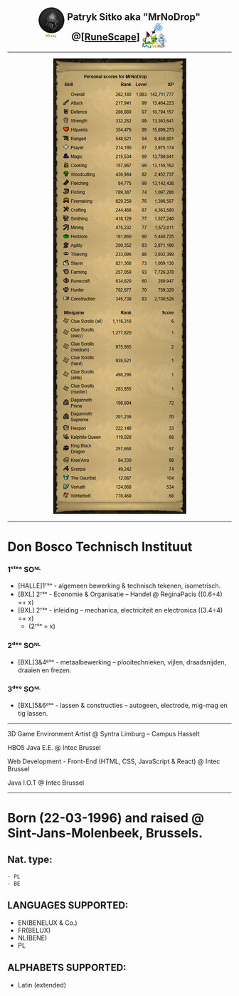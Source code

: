 ﻿## <p align="center"><img src="res\image\helmet.png" style="width:6vmin; margin-right:0.7vmin;margin-bottom:-4vmin;"/>Patryk Sitko aka "MrNoDrop" @[[RuneScape](https://oldschool.runescape.com)]<img src="res\image\logo.png" style="width:6vmin; margin-left:.5vmin;margin-bottom:-2vmin;"/></p>

---

<p align="center">
  <img src="res\image\RuneScape\MrNoDrop.png" />
</p>

---

# Don Bosco Technisch Instituut

### 1ˢᵗᵉ° SOᴺᴸ

- [HALLE]1ᵀˢᵒ - algemeen bewerking & technisch tekenen, isometrisch.
- [BXL] 2ᵀˢᵒ - Economie & Organisatie – Handel @ ReginaPacis ((0.6÷4) =+ x)
- [BXL] 2ᵀˢᵒ - inleiding – mechanica, electriciteit en electronica ((3.4÷4) =+ x)
  - (2ᵀˢᵒ = x)

### 2ᵈᵉ° SOᴺᴸ

- [BXL]3&4ᴮˢᵒ - metaalbewerking – plooitechnieken, vijlen, draadsnijden, draaien en frezen.

### 3ᵈᵉ° SOᴺᴸ

- [BXL]5&6ᴮˢᵒ - lassen & constructies – autogeen, electrode, mig-mag en tig lassen.

---

3D Game Environment Artist @ Syntra Limburg – Campus Hasselt

HBO5 Java E.E. @ Intec Brussel

Web Development - Front-End (HTML, CSS, JavaScript & React) @ Intec Brussel

Java I.O.T @ Intec Brussel

---

# Born (22-03-1996) and raised @ Sint-Jans-Molenbeek, Brussels.

## Nat. type:

    - PL
    - BE

## LANGUAGES SUPPORTED:

- EN(BENELUX & Co.)
- FR(BELUX)
- NL(BENE)
- PL

## ALPHABETS SUPPORTED:

- Latin (extended)
